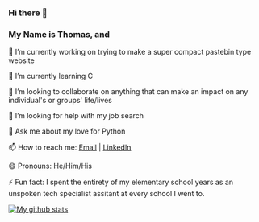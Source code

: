### Hi there 👋

### My Name is Thomas, and

 🔭 I’m currently working on trying to make a super compact pastebin type website
 
 🌱 I’m currently learning C
 
 👯 I’m looking to collaborate on anything that can make an impact on any individual's or groups' life/lives
 
 🤔 I’m looking for help with my job search
 
 💬 Ask me about my love for Python
 
 📫 How to reach me: [Email](mailto:thomasjshottsjr@gmail.com) | [LinkedIn](https://linkedin.com/in/thomasshottsjr) 
 
 😄 Pronouns: He/Him/His
 
 ⚡ Fun fact: I spent the entirety of my elementary school years as an unspoken tech specialist assitant at every school I went to.

[![My github stats](https://github-readme-stats.vercel.app/api?username=darkwolfxj)](https://github.com/darkwolfxj/github-readme-stats)

